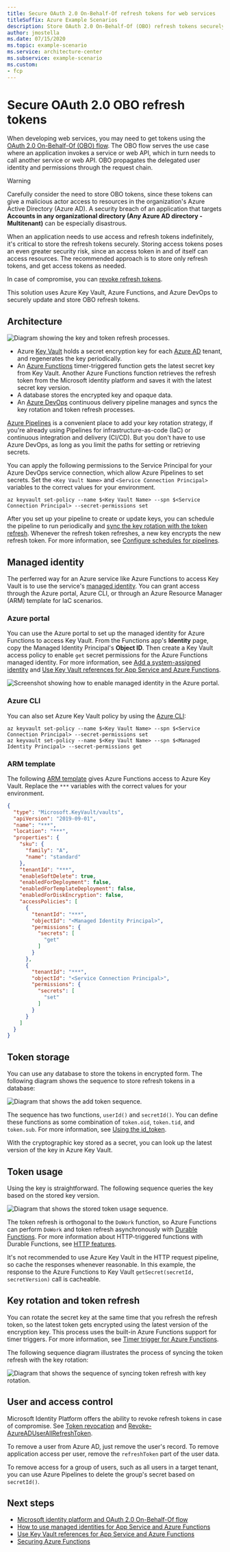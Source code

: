 ```yaml
---
title: Secure OAuth 2.0 On-Behalf-Of refresh tokens for web services
titleSuffix: Azure Example Scenarios
description: Store OAuth 2.0 On-Behalf-Of (OBO) refresh tokens securely using Azure Key Vault and Azure Functions managed identity for key rotation and token refresh.
author: jmostella
ms.date: 07/15/2020
ms.topic: example-scenario
ms.service: architecture-center
ms.subservice: example-scenario
ms.custom:
- fcp
---
```


# Secure OAuth 2.0 OBO refresh tokens

When developing web services, you may need to get tokens using the [OAuth 2.0 On-Behalf-Of (OBO) flow](https://docs.microsoft.com/azure/active-directory/develop/v2-oauth2-on-behalf-of-flow). The OBO flow serves the use case where an application invokes a service or web API, which in turn needs to call another service or web API. OBO propagates the delegated user identity and permissions through the request chain.

>[!WARNING]
>Carefully consider the need to store OBO tokens, since these tokens can give a malicious actor access to resources in the organization's Azure Active Directory (Azure AD). A security breach of an application that targets **Accounts in any organizational directory (Any Azure AD directory - Multitenant)** can be especially disastrous.
>
>When an application needs to use access and refresh tokens indefinitely, it's critical to store the refresh tokens securely. Storing access tokens poses an even greater security risk, since an access token in and of itself can access resources. The recommended approach is to store only refresh tokens, and get access tokens as needed.
>
>In case of compromise, you can [revoke refresh tokens](https://docs.microsoft.com/azure/active-directory/develop/access-tokens#token-revocation).

This solution uses Azure Key Vault, Azure Functions, and Azure DevOps to securely update and store OBO refresh tokens.

## Architecture

![Diagram showing the key and token refresh processes.](./media/refresh-diagram.png)

- Azure [Key Vault](https://azure.microsoft.com/services/key-vault/) holds a secret encryption key for each [Azure AD](https://azure.microsoft.com/services/active-directory/) tenant, and regenerates the key periodically.
- An [Azure Functions](https://azure.microsoft.com/services/functions/) timer-triggered function gets the latest secret key from Key Vault. Another Azure Functions function retrieves the refresh token from the Microsoft identity platform and saves it with the latest secret key version.
- A database stores the encrypted key and opaque data.
- An [Azure DevOps](https://azure.microsoft.com/services/devops/) continuous delivery pipeline manages and syncs the key rotation and token refresh processes.

[Azure Pipelines](https://azure.microsoft.com/services/devops/pipelines/) is a convenient place to add your key rotation strategy, if you're already using Pipelines for infrastructure-as-code (IaC) or continuous integration and delivery (CI/CD). But you don't have to use Azure DevOps, as long as you limit the paths for setting or retrieving secrets.

You can apply the following permissions to the Service Principal for your Azure DevOps service connection, which allow Azure Pipelines to set secrets. Set the `<Key Vault Name>` and `<Service Connection Principal>` variables to the correct values for your environment.

```azurecli
az keyvault set-policy --name $<Key Vault Name> --spn $<Service Connection Principal> --secret-permissions set
```

After you set up your pipeline to create or update keys, you can schedule the pipeline to run periodically and [sync the key rotation with the token refresh](#key-rotation-and-token-refresh). Whenever the refresh token refreshes, a new key encrypts the new refresh token. For more information, see [Configure schedules for pipelines](https://docs.microsoft.com/azure/devops/pipelines/process/scheduled-triggers?view=azure-devops&tabs=yaml).

## Managed identity

The perferred way for an Azure service like Azure Functions to access Key Vault is to use the service's [managed identity](https://docs.microsoft.com/azure/azure-resource-manager/managed-applications/publish-managed-identity). You can grant access through the Azure portal, Azure CLI, or through an Azure Resource Manager (ARM) template for IaC scenarios.

### Azure portal

You can use the Azure portal to set up the managed identity for Azure Functions to access Key Vault. From the Functions app's **Identity** page, copy the Managed Identity Principal's **Object ID**. Then create a Key Vault access policy to enable `get` secret permissions for the Azure Functions managed identity. For more information, see [Add a system-assigned identity](https://docs.microsoft.com/azure/app-service/overview-managed-identity?tabs=dotnet#add-a-system-assigned-identity) and [Use Key Vault references for App Service and Azure Functions](https://docs.microsoft.com/azure/app-service/app-service-key-vault-references).

![Screenshot showing how to enable managed identity in the Azure portal.](./media/system-assigned-managed-identity-in-azure-portal.png)

### Azure CLI

You can also set Azure Key Vault policy by using the [Azure CLI](https://docs.microsoft.com/cli/azure/ext/keyvault-preview/keyvault?view=azure-cli-latest):

```azurecli
az keyvault set-policy --name $<Key Vault Name> --spn $<Service Connection Principal> --secret-permissions set
az keyvault set-policy --name $<Key Vault Name> --spn $<Managed Identity Principal> --secret-permissions get
```

### ARM template

The following [ARM template](https://docs.microsoft.com/azure/azure-resource-manager/templates/) gives Azure Functions access to Azure Key Vault. Replace the `***` variables with the correct values for your environment.

```json
{
  "type": "Microsoft.KeyVault/vaults",
  "apiVersion": "2019-09-01",
  "name": "***",
  "location": "***",
  "properties": {
    "sku": {
      "family": "A",
      "name": "standard"
    },
    "tenantId": "***",
    "enableSoftDelete": true,
    "enabledForDeployment": false,
    "enabledForTemplateDeployment": false,
    "enabledForDiskEncryption": false,
    "accessPolicies": [
      {
        "tenantId": "***",
        "objectId": "<Managed Identity Principal>",
        "permissions": {
          "secrets": [
            "get"
          ]
        }
      },
      {
        "tenantId": "***",
        "objectId": "<Service Connection Principal>",
        "permissions": {
          "secrets": [
            "set"
          ]
        }
      }
    ]
  }
}
```

## Token storage

You can use any database to store the tokens in encrypted form. The following diagram shows the sequence to store refresh tokens in a database:

![Diagram that shows the add token sequence.](./media/add-token-sequence-diagram.png)

The sequence has two functions, `userId()` and `secretId()`. You can define these functions as some combination of `token.oid`, `token.tid`, and `token.sub`. For more information, see [Using the id_token](https://docs.microsoft.com/azure/active-directory/develop/id-tokens#using-the-id_token).

With the cryptographic key stored as a secret, you can look up the latest version of the key in Azure Key Vault.

## Token usage

Using the key is straightforward. The following sequence queries the key based on the stored key version.

![Diagram that shows the stored token usage sequence.](./media/use-stored-token-sequence.png)

The token refresh is orthogonal to the `DoWork` function, so Azure Functions can perform `DoWork` and token refresh asynchronously with [Durable Functions](https://docs.microsoft.com/azure/azure-functions/durable/). For more information about HTTP-triggered functions with Durable Functions, see [HTTP features](https://docs.microsoft.com/azure/azure-functions/durable/durable-functions-http-features?tabs=csharp).

It's not recommended to use Azure Key Vault in the HTTP request pipeline, so cache the responses whenever reasonable. In this example, the response to the Azure Functions to Key Vault `getSecret(secretId, secretVersion)` call is cacheable.

## Key rotation and token refresh

You can rotate the secret key at the same time that you refresh the refresh token, so the latest token gets encrypted using the latest version of the encryption key. This process uses the built-in Azure Functions support for timer triggers. For more information, see [Timer trigger for Azure Functions](https://docs.microsoft.com/azure/azure-functions/functions-bindings-timer?tabs=csharp).

The following sequence diagram illustrates the process of syncing the token refresh with the key rotation:

![Diagram that shows the sequence of syncing token refresh with key rotation.](./media/refresh-token-sequence.png)

## User and access control

Microsoft Identity Platform offers the ability to revoke refresh tokens in case of compromise. See [Token revocation](https://docs.microsoft.com/azure/active-directory/develop/access-tokens#token-revocation) and [Revoke-AzureADUserAllRefreshToken](https://docs.microsoft.com/powershell/module/azuread/revoke-azureaduserallrefreshtoken?view=azureadps-2.0).

To remove a user from Azure AD, just remove the user's record. To remove application access per user, remove the `refreshToken` part of the user data.

To remove access for a group of users, such as all users in a target tenant, you can use Azure Pipelines to delete the group's secret based on `secretId()`.

## Next steps

- [Microsoft identity platform and OAuth 2.0 On-Behalf-Of flow](https://docs.microsoft.com/azure/active-directory/develop/v2-oauth2-on-behalf-of-flow)
- [How to use managed identities for App Service and Azure Functions](https://docs.microsoft.com/azure/app-service/overview-managed-identity)
- [Use Key Vault references for App Service and Azure Functions](https://docs.microsoft.com/azure/app-service/app-service-key-vault-references)
- [Securing Azure Functions](https://docs.microsoft.com/azure/azure-functions/security-concepts)
